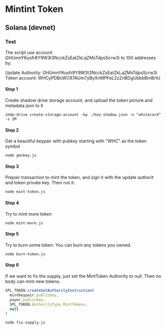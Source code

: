 # Mintint Token 

## Solana (devnet)

### Test
The script use account GHUmnYKusfr8Y9W3t3NcckZsEatZkLqZMsTdpsScrw3i to 100 addresses by:

Update Authority: GHUmnYKusfr8Y9W3t3NcckZsEatZkLqZMsTdpsScrw3i
Token account: WHCyPDBcWCR7AUm7yByXnMPFeL2zZnBDgUbbbBmBrtU 

#### Step 1

Create shadow drive storage account, and upload the token picture and metadata json to it
```
shdw-drive create-storage-account -kp ./key-shadow.json -n "whitecard" -s 1M
```


#### Step 2

Get a beautiful keypair with pubkey starting with "WHC" as the token symbol
```
node genkey.js
```

#### Step 3

Prepair transaction to mint the token, and sign it with the update authorit and token private key. Then run it.
```
node mint-token.js
```

#### Step 4

Try to mint more token
```
node mint-more.js
```

#### Step 5

Try to burn some token. You can burn any tokens you owned.
```
node burn-token.js
```

#### Step 6

If we want to fix the supply, just set the MintToken Authority to null. Then no body can mint new tokens.

```javascript
SPL_TOKEN.createSetAuthorityInstruction(    
  mintKeypair.publicKey,    
  payer.publicKey,    
  SPL_TOKEN.AuthorityType.MintTokens,    
  null    
)
```

```
node fix-supply.js
```





